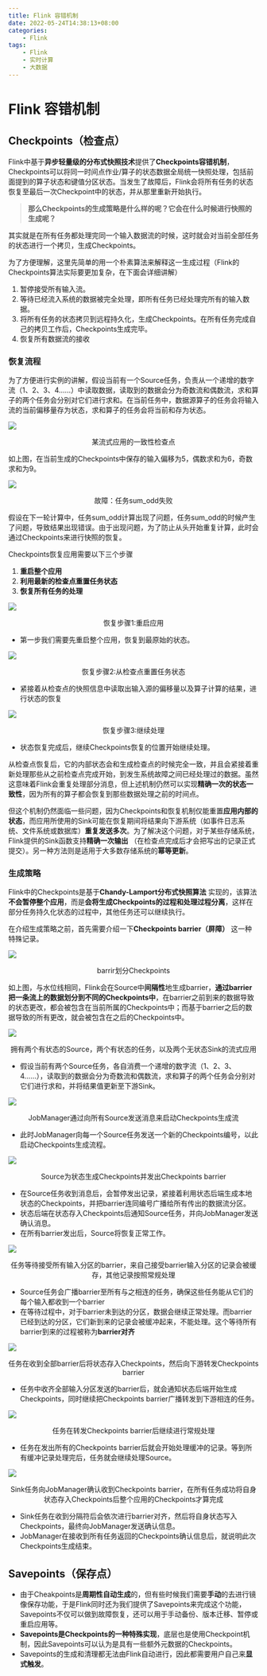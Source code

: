 ```yaml
---
title: Flink 容错机制
date: 2022-05-24T14:38:13+08:00
categories:
    - Flink
tags:
    - Flink
    - 实时计算
    - 大数据
---
```


# Flink 容错机制

## Checkpoints（检查点）

Flink中基于**异步轻量级的分布式快照技术**提供了**Checkpoints容错机制**，Checkpoints可以将同一时间点作业/算子的状态数据全局统一快照处理，包括前面提到的算子状态和键值分区状态。当发生了故障后，Flink会将所有任务的状态恢复至最后一次Checkpoint中的状态，并从那里重新开始执行。

>**那么Checkpoints的生成策略是什么样的呢？它会在什么时候进行快照的生成呢？**

其实就是在所有任务都处理完同一个输入数据流的时候，这时就会对当前全部任务的状态进行一个拷贝，生成Checkpoints。

为了方便理解，这里先简单的用一个朴素算法来解释这一生成过程（Flink的Checkpoints算法实际要更加复杂，在下面会详细讲解）

1. 暂停接受所有输入流。
2. 等待已经流入系统的数据被完全处理，即所有任务已经处理完所有的输入数据。
3. 将所有任务的状态拷贝到远程持久化，生成Checkpoints。在所有任务完成自己的拷贝工作后，Checkpoints生成完毕。
4. 恢复所有数据流的接收



### 恢复流程

为了方便进行实例的讲解，假设当前有一个Source任务，负责从一个递增的数字流（1、2、3、4……）中读取数据，读取到的数据会分为奇数流和偶数流，求和算子的两个任务会分别对它们进行求和。在当前任务中，数据源算子的任务会将输入流的当前偏移量存为状态，求和算子的任务会将当前和存为状态。

![](http://img.orekilee.top//imgbed/flink/fk16.png)

<center>某流式应用的一致性检查点</center>

如上图，在当前生成的Checkpoints中保存的输入偏移为5，偶数求和为6，奇数求和为9。

![](http://img.orekilee.top//imgbed/flink/fk9.png)

<center>故障：任务sum_odd失败</center>

假设在下一轮计算中，任务sum_odd计算出现了问题，任务sum_odd的时候产生了问题，导致结果出现错误。由于出现问题，为了防止从头开始重复计算，此时会通过Checkpoints来进行快照的恢复。

Checkpoints恢复应用需要以下三个步骤

1. **重启整个应用**
2. **利用最新的检查点重置任务状态**
3. **恢复所有任务的处理**

![](http://img.orekilee.top//imgbed/flink/fk30.png)

<center>恢复步骤1:重启应用</center>

- 第一步我们需要先重启整个应用，恢复到最原始的状态。



![](http://img.orekilee.top//imgbed/flink/fk29.png)

<center>恢复步骤2:从检查点重置任务状态</center>

- 紧接着从检查点的快照信息中读取出输入源的偏移量以及算子计算的结果，进行状态的恢复



![](http://img.orekilee.top//imgbed/flink/fk28.png)

<center>恢复步骤3:继续处理</center>

- 状态恢复完成后，继续Checkpoints恢复的位置开始继续处理。

从检查点恢复后，它的内部状态会和生成检查点的时候完全一致，并且会紧接着重新处理那些从之前检查点完成开始，到发生系统故障之间已经处理过的数据。虽然这意味着Flink会重复处理部分消息，但上述机制仍然可以实现**精确一次的状态一致性**，因为所有的算子都会恢复到那些数据处理之前的时间点。

但这个机制仍然面临一些问题，因为Checkpoints和恢复机制仅能重置**应用内部的状态**，而应用所使用的Sink可能在恢复期间将结果向下游系统（如事件日志系统、文件系统或数据库）**重复发送多次**。为了解决这个问题，对于某些存储系统，Flink提供的Sink函数支持**精确一次输出** （在检查点完成后才会把写出的记录正式提交）。另一种方法则是适用于大多数存储系统的**幂等更新**。



### 生成策略

Flink中的Checkpoints是基于**Chandy-Lamport分布式快照算法** 实现的，该算法**不会暂停整个应用**，而是**会将生成Checkpoints的过程和处理过程分离**，这样在部分任务持久化状态的过程中，其他任务还可以继续执行。

在介绍生成策略之前，首先需要介绍一下**Checkpoints barrier（屏障）** 这一种特殊记录。

![](http://img.orekilee.top//imgbed/flink/fk27.png)

<center>barrir划分Checkpoints</center>


如上图，与水位线相同，Flink会在Source中**间隔性**地生成barrier，**通过barrier把一条流上的数据划分到不同的Checkpoints中**，在barrier之前到来的数据导致的状态更改，都会被包含在当前所属的Checkpoints中；而基于barrier之后的数据导致的所有更改，就会被包含在之后的Checkpoints中。

![](http://img.orekilee.top//imgbed/flink/fk26.png)

<center>拥有两个有状态的Source，两个有状态的任务，以及两个无状态Sink的流式应用</center>

- 假设当前有两个Source任务，各自消费一个递增的数字流（1、2、3、4……），读取到的数据会分为奇数流和偶数流，求和算子的两个任务会分别对它们进行求和，并将结果值更新至下游Sink。



![](http://img.orekilee.top//imgbed/flink/fk25.png)

<center>JobManager通过向所有Source发送消息来启动Checkpoints生成流</center>

- 此时JobManager向每一个Source任务发送一个新的Checkpoints编号，以此启动Checkpoints生成流程。



![](http://img.orekilee.top//imgbed/flink/fk24.png)

<center>Source为状态生成Checkpoints并发出Checkpoints barrier</center>

- 在Source任务收到消息后，会暂停发出记录，紧接着利用状态后端生成本地状态的Checkpoints，并把barrier连同编号广播给所有传出的数据流分区。
- 状态后端在状态存入Checkpoints后通知Source任务，并向JobManager发送确认消息。
- 在所有barrier发出后，Source将恢复正常工作。



![](http://img.orekilee.top//imgbed/flink/fk23.png)

<center>任务等待接受所有输入分区的barrier，来自己接受barrier输入分区的记录会被缓存，其他记录按照常规处理</center>

- Source任务会广播barrier至所有与之相连的任务，确保这些任务能从它们的每个输入都收到一个barrier
- 在等待过程中，对于barrier未到达的分区，数据会继续正常处理。而barrier已经到达的分区，它们新到来的记录会被缓冲起来，不能处理。这个等待所有barrier到来的过程被称为**barrier对齐**



![](http://img.orekilee.top//imgbed/flink/fk22.png)

<center>任务在收到全部barrier后将状态存入Checkpoints，然后向下游转发Checkpoints barrier</center>

- 任务中收齐全部输入分区发送的barrier后，就会通知状态后端开始生成Checkpoints，同时继续把Checkpoints barrier广播转发到下游相连的任务。



![](http://img.orekilee.top//imgbed/flink/fk21.png)

<center>任务在转发Checkpoints barrier后继续进行常规处理</center>

- 任务在发出所有的Checkpoints barrier后就会开始处理缓冲的记录。等到所有缓冲记录处理完后，任务就会继续处理Source。



![](http://img.orekilee.top//imgbed/flink/fk20.png)

<center>Sink任务向JobManager确认收到Checkpoints barrier，在所有任务成功将自身状态存入Checkpoints后整个应用的Checkpoints才算完成</center>

- Sink任务在收到分隔符后会依次进行barrier对齐，然后将自身状态写入Checkpoints，最终向JobManager发送确认信息。
- JobManager在接收到所有任务返回的Checkpoints确认信息后，就说明此次Checkpoints生成结束。



## Savepoints（保存点）

- 由于Cheakpoints是**周期性自动生成**的，但有些时候我们需要**手动**的去进行镜像保存功能，于是Flink同时还为我们提供了Savepoints来完成这个功能，Savepoints不仅可以做到故障恢复，还可以用于手动备份、版本迁移、暂停或重启应用等。
- **Savepoints是Checkpoints的一种特殊实现**，底层也是使用Checkpoint机制，因此Savepoints可以认为是具有一些额外元数据的Checkpoints。
- Savepoints的生成和清理都无法由Flink自动进行，因此都需要用户自己来**显式触发**。

